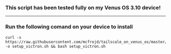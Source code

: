 ### This script has been tested fully on my Venus OS 3.10 device!
___

### Run the following comand on your device to install

```
curl -s https://raw.githubusercontent.com/mcfrojd/tailscale_on_venus_os/master/setup_victron.sh -o setup_victron.sh && bash setup_victron.sh
```

